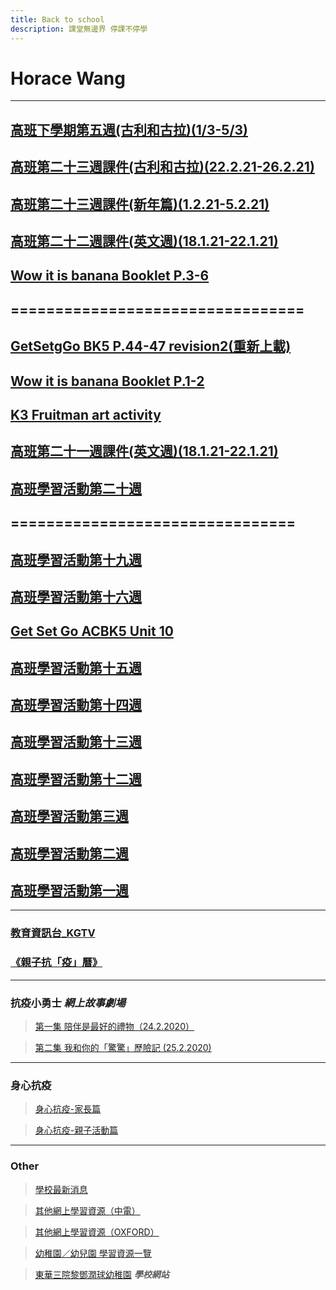 ```yaml
---
title: Back to school
description: 課堂無邊界 停課不停學
---
```


# Horace Wang

* * *

## [高班下學期第五週(古利和古拉)(1/3-5/3)](https://drive.google.com/drive/folders/1panKMPiQzYiDzCAnIdX9ujq97lqSD2Q6?usp=sharing)

## [高班第二十三週課件(古利和古拉)(22.2.21-26.2.21)](https://drive.google.com/drive/folders/156rI_6399rzX26Iska0Nxg-CwkKTWk0f?usp=sharing)

## [高班第二十三週課件(新年篇)(1.2.21-5.2.21)](https://drive.google.com/drive/folders/1bBRH_0i_aIN318Mc1ZrQY6GcyDUFR6qz?usp=sharing)

## [高班第二十二週課件(英文週)(18.1.21-22.1.21)](https://drive.google.com/drive/folders/1lnCL5G1YFjQZTI_wLjHSoq6NkXNMvoPq?usp=sharing)
## [Wow it is banana Booklet P.3-6](https://www.youtube.com/watch?v=WdJ_rSKHqdI&feature=youtu.be)

## =================================

## [GetSetgGo BK5 P.44-47 revision2(重新上載)](https://youtu.be/m5gigHhsBpE)
## [Wow it is banana Booklet P.1-2](https://youtu.be/Eh4gjSgBxVo)
## [K3 Fruitman art activity](https://youtu.be/-ysYYuHcDcA)
## [高班第二十一週課件(英文週)(18.1.21-22.1.21)](https://drive.google.com/drive/folders/18BnQ4YFGfwk0NtgsgqFN766cEHuIP9K7?usp=sharing)
## [高班學習活動第二十週](https://drive.google.com/drive/folders/1tUbWvfLU-s8O1D_EJSx9NIQMq_8jtwrC?usp=sharing)

## ================================

## [高班學習活動第十九週](https://drive.google.com/drive/folders/1fq5uYO4Fuq68s0Aa4WbFqN29fch1l8Qt?usp=sharing)
## [高班學習活動第十六週](https://drive.google.com/drive/folders/1vk6BcRV3oakxUMhzunvK8kVijWqpG-3j?usp=sharing)
## [Get Set Go ACBK5 Unit 10](https://youtu.be/93fJ-k1xD-k)


## [高班學習活動第十五週](https://drive.google.com/drive/folders/1AWwGDdKrinmE3BL4_XmmpwHexXpFctW9?usp=sharing)
## [高班學習活動第十四週](https://drive.google.com/drive/folders/1JxdCSM8kxMMWO-TFA7zLz_ezJTH80YXZ?usp=sharing)
## [高班學習活動第十三週](https://drive.google.com/drive/folders/1vwNW-Km44TaYwrDnLi5wJ4lJUfvAqKck?usp=sharing)
## [高班學習活動第十二週](https://drive.google.com/drive/folders/1dWHDMD-e-L4yuq2KYNuh4FhJdrYrU8JU?usp=sharing)

## [高班學習活動第三週](https://drive.google.com/drive/folders/1Bb4p1vqFIbIUJzJcxO6Wja7VoHOIJsLc?usp=sharing)
## [高班學習活動第二週](https://drive.google.com/drive/u/3/folders/1KHV4mY8V_JhpgRErOcgYMACQhy4ftKuF)
## [高班學習活動第一週](https://drive.google.com/drive/folders/15-GHGBX9B4Ac0iN-NrlD-j_1SfIGML9R?usp=sharing)

* * *

### [教育資訊台_KGTV](https://kgtv.ephhk.com/)
### [《親子抗「疫」曆》](/horace_calendar_pic.html)


* * *

### 抗疫小勇士  ***網上故事劇場***
> [第一集 陪伴是最好的禮物（24.2.2020）](https://www.youtube.com/watch?v=e6G7hYcA3RM&list=PL58N6oEQRdvydo46dgG3gbF0h6Pp_sytG)

> [第二集 我和你的「驚驚」歷險記 (25.2.2020)](https://www.youtube.com/watch?v=cBHfOyxPeEg&list=PL58N6oEQRdvydo46dgG3gbF0h6Pp_sytG&index=2)

* * *

### 身心抗疫
> [身心抗疫-家長篇](http://mykiddie.ephhk.com/upload/0195/notice_attachment/245920957511870208/4ad935e733653e308891eae30c8a9138.pdf)

> [身心抗疫-親子活動篇](http://mykiddie.ephhk.com/upload/0195/notice_attachment/245921653508020053/ac7b6415491d0340a539e42a12378caa.pdf)

* * *

### Other
> [學校最新消息](http://www.twghltykkg.edu.hk/index.php/Section/notice/1761)

> [其他網上學習資源（中電）](http://www.twghltykkg.edu.hk/index.php/section/notice/1761_4950)

> [其他網上學習資源（OXFORD）](http://www.twghltykkg.edu.hk/index.php/section/notice/1761_4888)

> [幼稚園／幼兒園 學習資源一覽](https://www.oupchina.com.hk/zh/self-learning-for-parents#kg)

> [東華三院黎鄧潤球幼稚園](http://www.twghltykkg.edu.hk/)  ***學校網站***
